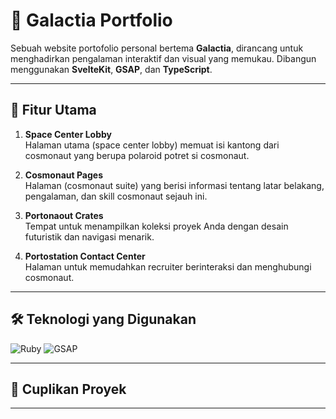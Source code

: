 # 🌌 Galactia Portfolio

Sebuah website portofolio personal bertema **Galactia**, dirancang untuk menghadirkan pengalaman interaktif dan visual yang memukau. Dibangun menggunakan **SvelteKit**, **GSAP**, dan **TypeScript**.

---

## 🚀 Fitur Utama
1. **Space Center Lobby**  
   Halaman utama (space center lobby) memuat isi kantong dari cosmonaut yang berupa polaroid potret si cosmonaut.

2. **Cosmonaut Pages**  
   Halaman (cosmonaut suite) yang berisi informasi tentang latar belakang, pengalaman, dan skill cosmonaut sejauh ini.

3. **Portonaout Crates**  
   Tempat untuk menampilkan koleksi proyek Anda dengan desain futuristik dan navigasi menarik.

4. **Portostation Contact Center**  
   Halaman untuk memudahkan recruiter berinteraksi dan menghubungi cosmonaut.

---

## 🛠️ Teknologi yang Digunakan
![Ruby](https://img.shields.io/badge/svelte-dc2f02.svg?style=for-the-badge&logo=svelte&logoColor=white)
![GSAP](https://img.shields.io/badge/gsap-dc2f02.svg?style=for-the-badge&logo=gsap&logoColor=white)

---

## 📸 Cuplikan Proyek
<!-- - **Lobby**  
  ![Preview Lobby](link-preview-lobby)
  
- **Biography**  
  ![Preview Biography](link-preview-biography)

- **Portonaout Crates**  
  ![Preview Portonaout Crates](link-preview-portonaout-crates)

- **Contact Center**  
  ![Preview Contact Center](link-preview-contact-center) -->

---


